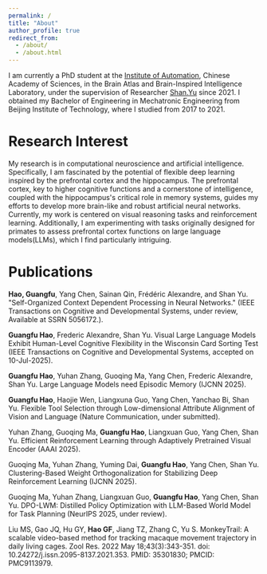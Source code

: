 ```yaml
---
permalink: /
title: "About"
author_profile: true
redirect_from: 
  - /about/
  - /about.html
---
```


I am currently a PhD student at the [Institute of Automation](http://www.ia.cas.cn/), Chinese Academy of Sciences, in the Brain Atlas and Brain-Inspired Intelligence Laboratory, under the supervision of Researcher [Shan.Yu](https://scholar.google.com/citations?user=YdaRHiIAAAAJ&hl=en&oi=ao) since 2021. I obtained my Bachelor of Engineering in Mechatronic Engineering from Beijing Institute of Technology, where I studied from 2017 to 2021.

Research Interest
======
My research is in computational neuroscience and artificial intelligence. Specifically, I am fascinated by the potential of flexible deep learning inspired by the prefrontal cortex and the hippocampus. The prefrontal cortex, key to higher cognitive functions and a cornerstone of intelligence, coupled with the hippocampus's critical role in memory systems, guides my efforts to develop more brain-like and robust artificial neural networks. Currently, my work is centered on visual reasoning tasks and reinforcement learning. Additionally, I am experimenting with tasks originally designed for primates to assess prefrontal cortex functions on large language models(LLMs), which I find particularly intriguing.

Publications
======
**Hao, Guangfu**, Yang Chen, Sainan Qin, Frédéric Alexandre, and Shan Yu. "Self-Organized Context Dependent Processing in Neural Networks." (IEEE Transactions on Cognitive and Developmental Systems, under review, Available at SSRN 5056172.).

**Guangfu Hao**, Frederic Alexandre, Shan Yu. Visual Large Language Models Exhibit Human-Level Cognitive Flexibility in the Wisconsin Card Sorting Test (IEEE Transactions on Cognitive and Developmental Systems, accepted on 10-Jul-2025).

**Guangfu Hao**, Yuhan Zhang, Guoqing Ma, Yang Chen, Frederic Alexandre, Shan Yu. Large Language Models need Episodic Memory (IJCNN 2025).

**Guangfu Hao**, Haojie Wen, Liangxuna Guo, Yang Chen, Yanchao Bi, Shan Yu. Flexible Tool Selection through Low-dimensional Attribute Alignment of Vision and Language (Nature Communication, under submitted).

Yuhan Zhang, Guoqing Ma, **Guangfu Hao**, Liangxuan Guo, Yang Chen, Shan Yu. Efficient Reinforcement Learning through Adaptively Pretrained Visual Encoder (AAAI 2025).

Guoqing Ma, Yuhan Zhang, Yuming Dai, **Guangfu Hao**, Yang Chen, Shan Yu. Clustering-Based Weight Orthogonalization for Stabilizing Deep Reinforcement Learning (IJCNN 2025).

Guoqing Ma, Yuhan Zhang, Liangxuan Guo, **Guangfu Hao**, Yang Chen, Shan Yu. DPO-LWM: Distilled Policy Optimization with LLM-Based World Model for Task Planning (NeurIPS 2025, under review).

Liu MS, Gao JQ, Hu GY, **Hao GF**, Jiang TZ, Zhang C, Yu S. MonkeyTrail: A scalable video-based method for tracking macaque movement trajectory in daily living cages. Zool Res. 2022 May 18;43(3):343-351. doi: 10.24272/j.issn.2095-8137.2021.353. PMID: 35301830; PMCID: PMC9113979.
